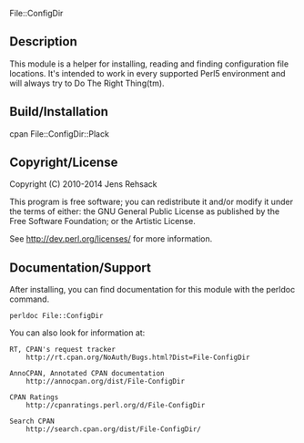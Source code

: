 File::ConfigDir

## Description

This module is a helper for installing, reading and finding configuration
file locations. It's intended to work in every supported Perl5 environment
and will always try to Do The Right Thing(tm).

## Build/Installation

  cpan File::ConfigDir::Plack

## Copyright/License

Copyright (C) 2010-2014 Jens Rehsack

This program is free software; you can redistribute it and/or modify it
under the terms of either: the GNU General Public License as published
by the Free Software Foundation; or the Artistic License.

See <http://dev.perl.org/licenses/> for more information.

## Documentation/Support

After installing, you can find documentation for this module with the
perldoc command.

    perldoc File::ConfigDir

You can also look for information at:

    RT, CPAN's request tracker
        http://rt.cpan.org/NoAuth/Bugs.html?Dist=File-ConfigDir

    AnnoCPAN, Annotated CPAN documentation
        http://annocpan.org/dist/File-ConfigDir

    CPAN Ratings
        http://cpanratings.perl.org/d/File-ConfigDir

    Search CPAN
        http://search.cpan.org/dist/File-ConfigDir/
